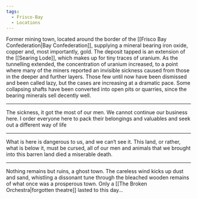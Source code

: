 ```yaml
---
tags:
  - Frisco-Bay
  - Locations
---
```

Former mining town, located around the border of the [[Frisco Bay Confederation|Bay Confederation]], supplying a mineral bearing iron oxide, copper and, most importantly, gold. 
The deposit tapped is an extension of the [[Searing Lode]], which makes up for tiny traces of uranium.
As the tunnelling extended, the concentration of uranium increased, to a point where many of the miners reported an invisible sickness caused from those in the deeper and further layers. 
Those few until now have been dismissed and been called lazy, but the cases are increasing at a dramatic pace. 
Some collapsing shafts have been converted into open pits or quarries, since the bearing minerals sell decently well. 

---
The sickness, it got the most of our men. We cannot continue our business here. 
I order everyone here to pack their belongings and valuables and seek out a different way of life

---
What is here is dangerous to us, and we can‘t see it. This land, or rather, what is below it, must be cursed, all of our men and animals that we brought into this barren land died a miserable death. 

--- 
Nothing remains but ruins, a ghost town. The careless wind kicks up dust and sand, whistling a dissonant tune through the bleached wooden remains of what once was a prosperous town. 
Only a [[The Broken Orchestra|forgotten theatre]] lasted to this day…